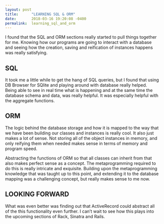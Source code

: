 ```yaml
---
layout: post
title:      "LEARNING SQL & ORM"
date:       2018-03-16 19:20:08 -0400
permalink:  learning_sql_and_orm
---
```



I found that the SQL and ORM sections really started to pull things together for me.  Knowing how our programs are going to interact with a database and seeing how the creation, saving and reification of instances happens was really satisfying.  

## SQL
It took me a little while to get the hang of SQL queries, but I found that using DB Browser for SQlite and playing around with database really helped.  Being able to see in real time what is happening and at the same time the database schema and data, was really helpful.  It was especially helpful with the aggregate functions.

## ORM
The logic behind the database storage and how it is mapped to the way that we have been building our classes and instances is really cool.  It also just makes a lot of sense.  Not storing all of the object instances in memory, and only reifying them when needed makes sense in terms of memory and program speed.

Abstracting the functions of ORM so that all classes can inherit from that also makes perfect sense as a concept.  The metaprogramming required to do this is really intricate and exquisite.  Building upon the metaprogramming knowledge that was taught up to this point, and extending it to the database mapping was a challenging concept, but really makes sense to me now.

## LOOKING FORWARD
What was even better was finding out that ActiveRecord could abstract all of the this functionality even further.   I can’t wait to see how this plays into the upcoming sections of Rack, Sinatra and Rails.


